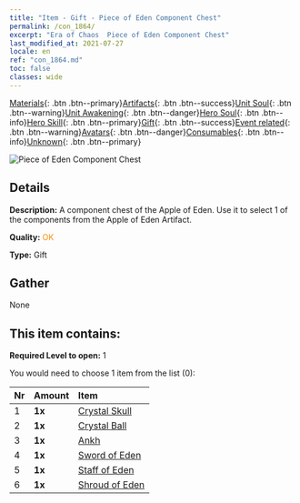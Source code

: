 ```yaml
---
title: "Item - Gift - Piece of Eden Component Chest"
permalink: /con_1864/
excerpt: "Era of Chaos  Piece of Eden Component Chest"
last_modified_at: 2021-07-27
locale: en
ref: "con_1864.md"
toc: false
classes: wide
---
```

 [Materials](/Items/){: .btn .btn--primary}[Artifacts](/Items/Artifacts/){: .btn .btn--success}[Unit Soul](/Items/UnitSoul/){: .btn .btn--warning}[Unit Awakening](/Items/UnitAwakening/){: .btn .btn--danger}[Hero Soul](/Items/HeroSoul/){: .btn .btn--info}[Hero Skill](/Items/HeroSkill/){: .btn .btn--primary}[Gift](/Items/Gift/){: .btn .btn--success}[Event related](/Items/Events/){: .btn .btn--warning}[Avatars](/Items/Avatars/){: .btn .btn--danger}[Consumables](/Items/Consumables/){: .btn .btn--info}[Unknown](/Items/Unknown/){: .btn .btn--primary}

 ![Piece of Eden Component Chest](/images/t/i_907487.png)

## Details
 **Description:** A component chest of the Apple of Eden. Use it to select 1 of the components from the Apple of Eden Artifact.

 **Quality:** <span style="color: #FF8C00">OK</span>

 **Type:** Gift

## Gather

  None

## This item contains:

 **Required Level to open:** 1

 You would need to choose 1 item from the list (0):

  | Nr | Amount |     Item    |
  |:---|:-------|:------------|
  | 1 |  **1x** | [Crystal Skull](/Items/art_182/) |  | 
  | 2 |  **1x** | [Crystal Ball](/Items/art_183/) |  | 
  | 3 |  **1x** | [Ankh](/Items/art_184/) |  | 
  | 4 |  **1x** | [Sword of Eden](/Items/art_185/) |  | 
  | 5 |  **1x** | [Staff of Eden](/Items/art_186/) |  | 
  | 6 |  **1x** | [Shroud of Eden](/Items/art_187/) |  | 
